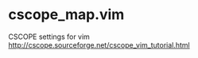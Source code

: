 cscope_map.vim
==============

CSCOPE settings for vim
    http://cscope.sourceforge.net/cscope_vim_tutorial.html
